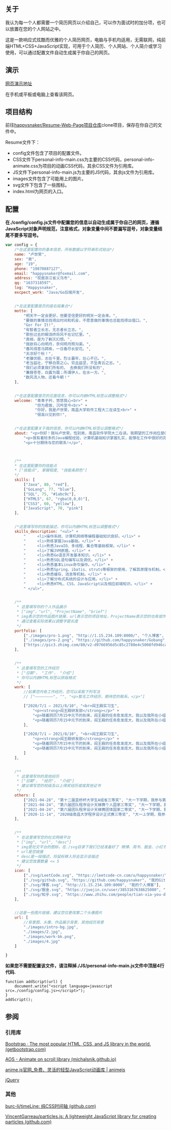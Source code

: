 ## 关于

我认为每一个人都需要一个简历网页以介绍自己，可以作为面试时的加分项，也可以放置在您的个人网站之中。

这是一款响应式炫酷而优雅的个人简历网页，电脑与手机均适用，无需联网，纯前端HTML+CSS+JavaScript实现，可用于个人简历、个人网站、个人简介或学习使用，可以通过配置文件自动生成属于你自己的网页。

## 演示

[网页演示地址](http://1.15.234.109/personal-info.html)

在手机或平板或电脑上查看该网页。



## 项目结构

前往[happysnaker/Resume-Web-Page项目仓库](https://github.com/happysnaker/Resume-Web-Page)clone项目，保存在你自己的文件中。

Resume文件下：

- config文件包含了项目的配置文件。
- CSS文件下personal-info-main.css为主要的CSS代码，personal-info-animate.css为项目的动画CSS代码，其余CSS文件为引用库。
- JS文件下personal-info-main.js为主要的JS代码，其余js文件为引用库。
- images文件包含了可能用上的图片。
- svg文件下包含了一些图标。
- index.html为网页的入口。



## 配置

**在./config/config.js文件中配置您的信息以自动生成属于你自己的网页，遵循JavaScript对象声明规范，注意格式，对象变量中间不要漏写逗号，对象变量结尾不要多写逗号。**

```javascript
var config = {
    /*在这里配置你的基本信息，所有数据以字符串形式给出*/
    name: "卢世荣",
    sex: "男",
    age: "19",
    phone: "19870887127",
    email: "happysnaker@foxmail.com",
    address: "现居浙江省义乌市",
    qq: "1637318597",
    log: "Happysnaker",
    excpect_work: "Java/Go后端开发",


    /*在这里配置首页的座右铭集合*/
    motto: [
        "明天不一定会更好，但要坚信更好的明天一定会来。",
        "要做的事情总找得出时间和机会，不愿意做的事情也总能找得出借口。",
        "Gor For It!",
        "有智者立长志，无志者长立志。",
        "那些过去的眼泪终将风干在记忆里。",
        "真相，是为了剿灭幻想。",
        "我欲将心向明月，奈何明月照沟渠。",
        "春风得意马蹄疾，一日看尽长安花。",
        "天凉好个秋！",
        "老骥伏枥，志在千里。烈士暮年，壮心不已。",
        "老当益壮，宁移白首之心。穷且益坚，不坠青云之志。",
        "我们必须拿我们所有的， 去换我们所没有的",
        "蒹葭苍苍，白露为霜；所谓伊人，在水一方。",
        "数风流人物，还看今朝！"
    ],


    /*在这里配置首页的见面信息，你可以内嵌HTML标签以调整格式*/
    welcome: "青青子衿，悠悠我心<br>" +
             "但为君故，沉吟至今<br>" +
             "你好，我是卢世荣，南昌大学软件工程大二在读生<br>" +
             "很高兴见到你!",


    /*在这里配置关于我的信息，你可以内嵌HTML标签以调整格式*/
    about: "<p>你好！我叫卢世荣，性别男，南昌软件学院大二在读。我期望的工作岗位是Go/Java后端开发。</p>" +
        "<p>我有着较多的Java编程经验，计算机基础知识掌握扎实，能够在工作中很好的完成自己的任务。此外，我有着充满激情的工作态度，团队协同作战能力强，同时我也具备独立开发的能力，擅于发现并解决问题。我的执行力强、责任感高、集体荣誉感强、敢于担当，能够接受加班或出差等安排</p>" +
        "<p>十分期待与您的联系!</p>",



    /** 
    * 在这里配置你的技能点
    * ["技能点", 掌握程度, "技能条颜色"]
    */  
    skills: [
        ["Java", 80, "red"],
        ["GoLang", 77, "blue"],
        ["SQL", 75, "#1abc9c"],
        ["HTML5", 67, "rgba(0,0,0)"],
        ["CSS3", 60, "yellow"],
        ["JavaScript", 70, "pink"]
    ],


    /*这里填写你的技能描述，你可以内嵌HTML标签以调整格式*/
    skills_description: "<ul>" +
        "     <li>操作系统、计算机网络等编程基础知识良好。</li>" +
        "     <li>熟练掌握Java基础。</li>" +
        "     <li>熟悉JavaIO、多线程、集合等基础框架。</li>" +
        "     <li>了解JVM原理。</li>" +
        "     <li>熟悉Go语言开发基本知识。</li>" +
        "     <li>熟悉SQL语句编写以及调优。</li>" +
        "     <li>熟悉基本Linux命令操作。</li>" +
        "     <li>熟悉Spring、ibatis、struts等框架的使用，了解其原理与机制。</li>" +
        "     <li>熟悉缓存、消息等机制。</li>" +
        "     <li>了解分布式系统的设计与应用。</li>" +
        "     <li>熟悉HTML、CSS、JavaScript以及相应前端知识。</li>" +
        " </ul>",


    /**
     * 这里填写你的个人作品展示
     * ["img"，"url", "ProjectName", "brief"]
     * img表示您的作品图片链接，url表示您的项目地址，ProjectName表示您的仓库或作品名称，brief是一句简短的介绍
     * 通过查看实际效果以调整字题长度
     */
    portfolio: [
        ["./images/pro-1.png", "http://1.15.234.109:8000/", "个人博客", "这里记录了我的Java后端学习笔记<br>持续更新"],
        ["./images/pro-2.png", "https://github.com/happysnaker/Gobang", "智能人机对战五子棋", "采用C++编写的智能五子棋人机对战<br>2021/7/23"],
        ["https://pic3.zhimg.com/80/v2-d9766956d5c85c2780e4c5008fd946ca_1440w.jpg", "https://github.com/happysnaker/StudentsManageSystem", "学生管理系统", "C语言+AVL树+多重双向表实现"]
    ],


    /**
     * 这里填写您的工作经历
     * ["日期"， "工作"， "介绍"]
     * 你可以内嵌HTML标签以排版格式
     */
    work: [
        //如果您内有工作经历，您可以采取下列写法
        // ["————————", "", "<p>暂无工作经历，期待您的联系。</p>"]

        ["2020/7/1 — 2021/8/10", "<br>阎王殿实习生",
            "<p><strong>阎王殿研发部</strong></p>" +
            "<p>随着阴历7月15中元节的到来，阎王殿的任务愈发庞大，我以及我所在小组主要负责阎王谱后台部分，拟在解决千万访问并发问题，经过不械努力，使得产品稳定、高效的运行。</p>" +
            "<p>随着阴历7月15中元节的到来，阎王殿的任务愈发庞大，我以及我所在小组主要负责阎王谱后台部分，拟在解决千万访问并发问题，经过不械努力，使得产品稳定、高效的运行。</p>"
        ],

        ["2020/7/1 — 2021/8/10", "<br>阎王殿实习生",
            "<p><strong>阎王殿研发部</strong></p>" +
            "<p>随着阴历7月15中元节的到来，阎王殿的任务愈发庞大，我以及我所在小组主要负责阎王谱后台部分，拟在解决千万访问并发问题，经过不械努力，使得产品稳定、高效的运行。</p>" +
            "<p>随着阴历7月15中元节的到来，阎王殿的任务愈发庞大，我以及我所在小组主要负责阎王谱后台部分，拟在解决千万访问并发问题，经过不械努力，使得产品稳定、高效的运行。</p>"
        ]
    ],


    /**
     * 这里填写你的其他经历
     * ["日期"， "经历"， "介绍"]
     * 建议填写您的校级及以上得奖经历或或其他证书
     */
    others: [
        ["2021-04-28", "第十二届蓝桥杯大学生A组省三等奖", "大一下学期，我参与第十二届蓝桥杯大学生A组，然比赛一改以往暴力题，半数以上DP，仅取得省级三等奖。"],
        ["2021-04-24", "第六届团队程序设计天梯赛个人国家三等奖", "大一下学期，我通过面向全年级的选拔，获得入队名额，在个人赛中获得全国三等奖。"],
        ["2021-04-24", "第六届团队程序设计天梯赛团体国家二等奖", "大一下学期，我通过面向全年级的选拔，获得入队名额，跟随团队取得团体国家二等奖的成绩。"],
        ["2020-11-14", "2020级南昌大学程序设计正式赛三等奖", "大一上学期，我参与校举办的面向全校程序设计大赛并获得三等奖，"]
    ],


    /**
     * 在这里填写您的社交网络平台
     * ["img", "url", "desc"]
     * img是社交平台的图标，在./svg目录下我们已经准备好了 微博、简书、掘金、小红书、知乎、csdn、facebook、github、力扣、CF和qq的图标
     * url是您链接
     * desc是一段描述，将鼠标移入将会显示该描述
     * 建议您放置数量 <= 5
     */
    icon: [
        ["./svg/LeetCode.svg", "https://leetcode-cn.com/u/happysnaker/", "我的力扣主页"],
        ["./svg/github.svg", "https://github.com/happysnaker", "我的GitHub主页"],
        ["./svg/博客.svg", "http://1.15.234.109:8000", "我的个人博客"],
        ["./svg/掘金.svg", "https://juejin.cn/user/3853167638625000", "我的掘金主页"],
        ["./svg/知乎.svg", "https://www.zhihu.com/people/tian-xia-you-dao-81", "我的知乎主页"]
    ],


    //这是一些图片链接，建议您仅更改第二个头像图片
    url: [
        //背景图、头像、作品展示背景、其他经历背景
        "./images/intro-bg.jpg",
        "./images/2.jpg",
        "./images/work-bk.png",
        "./images/4.jpg"
    ]

}
```



**如果您不需要配置该文件，请注释掉./JS/personal-info-main.js文件中顶层4行代码.**

```function addScript(url) {
function addScript(url) {
    document.write("<script language=javascript src=./config/config.js></script>");
}
addScript();
```



## 参阅

### 引用库

[Bootstrap · The most popular HTML, CSS, and JS library in the world. (getbootstrap.com)](https://getbootstrap.com/)

[AOS - Animate on scroll library (michalsnik.github.io)](http://michalsnik.github.io/aos/)

[anime.js官网_免费、灵活的轻型JavaScript动画库 | animejs](https://www.animejs.cn/)

[jQuery](https://jquery.com/)



### 其他

[burc-li/timeLine: 纯CSS时间轴 (github.com)](https://github.com/burc-li/timeLine)

[VincentGarreau/particles.js: A lightweight JavaScript library for creating particles (github.com)](https://github.com/VincentGarreau/particles.js)


